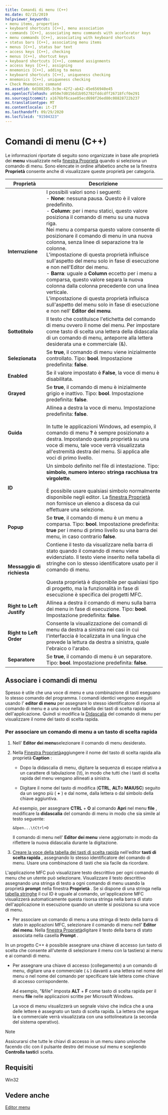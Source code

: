 ```yaml
---
title: Comandi di menu (C++)
ms.date: 02/15/2019
helpviewer_keywords:
- menu items, properties
- keyboard shortcuts [C++], menu association
- commands [C++], associating menu commands with accelerator keys
- menu commands [C++], associating with keyboard shortcuts
- status bars [C++], associating menu items
- menus [C++], status bar text
- access keys [C++], checking
- menus [C++], shortcut keys
- keyboard shortcuts [C++], command assignments
- access keys [C++], assigning
- mnemonics [C++], adding to menus
- keyboard shortcuts [C++], uniqueness checking
- mnemonics [C++], uniqueness checking
- Check Mnemonics command
ms.assetid: 6d308205-3c9e-42f2-ab42-45e656940e45
ms.openlocfilehash: a950e7d0156d1b952782fddcdff26718fcf0e291
ms.sourcegitcommit: a1676bf6caae05ecd698f26ed80c08828722b237
ms.translationtype: MT
ms.contentlocale: it-IT
ms.lasthandoff: 09/29/2020
ms.locfileid: "91504323"
---
```

# <a name="menu-commands-c"></a>Comandi di menu (C++)

Le informazioni riportate di seguito sono organizzate in base alle proprietà dei **menu** visualizzate nella [finestra Proprietà](/visualstudio/ide/reference/properties-window) quando si seleziona un comando di menu. Sono elencate in ordine alfabetico anche se la finestra **Proprietà** consente anche di visualizzare queste proprietà per categoria.

|Proprietà|Descrizione|
|--------------|-----------------|
|**Interruzione**|I possibili valori sono i seguenti:<br/>  - **None**: nessuna pausa. Questo è il valore predefinito.<br/>  - **Column**: per i menu statici, questo valore posiziona il comando di menu su una nuova riga.<br/>      Nei menu a comparsa questo valore consente di posizionare il comando di menu in una nuova colonna, senza linee di separazione tra le colonne.<br/>      L'impostazione di questa proprietà influisce sull'aspetto del menu solo in fase di esecuzione e non nell'Editor dei menu.<br />   - **Barra**: uguale a **Column** eccetto per i menu a comparsa, questo valore separa la nuova colonna dalla colonna precedente con una linea verticale.<br/>      L'impostazione di questa proprietà influisca sull'aspetto del menu solo in fase di esecuzione e non nell' **Editor dei menu**.|
|**Sottotitolo**|Il testo che costituisce l'etichetta del comando di menu ovvero il nome del menu. Per impostare come tasto di scelta una lettera della didascalia di un comando di menu, anteporre alla lettera desiderata una e commerciale (&).|
|**Selezionata**|Se **true**, il comando di menu viene inizialmente controllato. Tipo: **bool**. Impostazione predefinita: **false**.|
|**Enabled**|Se il valore impostato è **False**, la voce di menu è disabilitata.|
|**Grayed**|Se **true**, il comando di menu è inizialmente grigio e inattivo. Tipo: **bool**. Impostazione predefinita: **false**.|
|**Guida**|Allinea a destra la voce di menu. Impostazione predefinita: **false**.<br/><br/>In tutte le applicazioni Windows, ad esempio, il comando di menu **?** è sempre posizionato a destra. Impostando questa proprietà su una voce di menu, tale voce verrà visualizzata all'estremità destra del menu. Si applica alle voci di primo livello.|
|**ID**|Un simbolo definito nel file di intestazione. Tipo: **simbolo**, **numero intero**o **stringa racchiusa tra virgolette**.<br/><br/>È possibile usare qualsiasi simbolo normalmente disponibile negli editor. La [finestra Proprietà](/visualstudio/ide/reference/properties-window) non fornisce un elenco a discesa da cui effettuare una selezione.|
|**Popup**|Se **true**, il comando di menu è un menu a comparsa. Tipo: **bool**. Impostazione predefinita: **true** per i menu di primo livello su una barra dei menu, in caso contrario **false**.|
|**Messaggio di richiesta**|Contiene il testo da visualizzare nella barra di stato quando il comando di menu viene evidenziato. Il testo viene inserito nella tabella di stringhe con lo stesso identificatore usato per il comando di menu.<br/><br/>Questa proprietà è disponibile per qualsiasi tipo di progetto, ma la funzionalità in fase di esecuzione è specifica dei progetti MFC.|
|**Right to Left Justify**|Allinea a destra il comando di menu sulla barra dei menu in fase di esecuzione. Tipo: **bool**. Impostazione predefinita: **false**.|
|**Right to Left Order**|Consente la visualizzazione dei comandi di menu da destra a sinistra nei casi in cui l'interfaccia è localizzata in una lingua che prevede la lettura da destra a sinistra, quale l'ebraico o l'arabo.|
|**Separatore**|Se **true**, il comando di menu è un separatore. Tipo: **bool**. Impostazione predefinita: **false**.|

## <a name="associate-menu-commands"></a>Associare i comandi di menu

Spesso è utile che una voce di menu e una combinazione di tasti eseguano lo stesso comando del programma. I comandi identici vengono eseguiti usando l' **editor di menu** per assegnare lo stesso identificatore di risorsa al comando di menu e a una voce nella tabella dei tasti di scelta rapida dell'applicazione. Quindi si modifica la [Didascalia](../windows/menu-command-properties.md) del comando di menu per visualizzare il nome del tasto di scelta rapida.

### <a name="to-associate-a-menu-command-with-an-accelerator-key"></a>Per associare un comando di menu a un tasto di scelta rapida

1. Nell' **Editor dei menu**selezionare il comando di menu desiderato.

1. Nella [Finestra Proprietà](/visualstudio/ide/reference/properties-window)aggiungere il nome del tasto di scelta rapida alla proprietà **Caption** :

   - Dopo la didascalia di menu, digitare la sequenza di escape relativa a un carattere di tabulazione (\t), in modo che tutti che i tasti di scelta rapida del menu vengano allineati a sinistra.

   - Digitare il nome del tasto di modifica (**CTRL**, **ALT**o **MAIUSC**) seguito da un segno più ( **+** ) e dal nome, dalla lettera o dal simbolo della chiave aggiuntiva.

   Ad esempio, per assegnare **CTRL** + **O** al comando **Apri** nel menu **file** , modificare la **didascalia** del comando di menu in modo che sia simile al testo seguente:

   ```
   &Open...\tCtrl+O
   ```

   Il comando di menu nell' **Editor dei menu** viene aggiornato in modo da riflettere la nuova didascalia durante la digitazione.

1. [Creare la voce della tabella dei tasti di scelta rapida](./accelerator-editor.md) nell'editor **tasti di scelta rapida** , assegnando lo stesso identificatore del comando di menu. Usare una combinazione di tasti che sia facile da ricordare.

L'applicazione MFC può visualizzare testo descrittivo per ogni comando di menu che un utente può selezionare. Visualizzare il testo descrittivo assegnando una stringa di testo a ogni comando di menu usando la proprietà **prompt** nella finestra **Proprietà** . Se si dispone di una stringa nella [tabella stringhe](../windows/string-editor.md) il cui ID è uguale al comando, un'applicazione MFC visualizzerà automaticamente questa risorsa stringa nella barra di stato dell'applicazione in esecuzione quando un utente si posiziona su una voce di menu.

- Per associare un comando di menu a una stringa di testo della barra di stato in applicazioni MFC, selezionare il comando di menu nell' **Editor dei menu**. Nella [finestra Proprietà](/visualstudio/ide/reference/properties-window)digitare il testo della barra di stato associata nella casella **Prompt** .

In un progetto C++ è possibile assegnare una chiave di accesso (un tasto di scelta che consente all'utente di selezionare il menu con la tastiera) ai menu e ai comandi di menu.

- Per assegnare una chiave di accesso (collegamento) a un comando di menu, digitare una e commerciale ( `&` ) davanti a una lettera nel nome del menu o nel nome del comando per specificare tale lettera come chiave di accesso corrispondente.

   Ad esempio, "&file" imposta **ALT** + **F** come tasto di scelta rapida per il menu **file** nelle applicazioni scritte per Microsoft Windows.

   La voce di menu visualizzerà un segnale visivo che indica che a una delle lettere è assegnato un tasto di scelta rapida. La lettera che segue la e commerciale verrà visualizzata con una sottolineatura (a seconda del sistema operativo).

> [!NOTE]
> Assicurarsi che tutte le chiavi di accesso in un menu siano univoche facendo clic con il pulsante destro del mouse sul menu e scegliendo **Controlla tasti**di scelta.

## <a name="requirements"></a>Requisiti

Win32

## <a name="see-also"></a>Vedere anche

[Editor menu](../windows/menu-editor.md)

<!--
[Strings (ATL/MFC)](../atl-mfc-shared/strings-atl-mfc.md)<br/>-->
